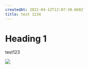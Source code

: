 ```yaml
---
createdAt: 2022-04-12T12:07:30.660Z
title: test 1234
---
```

# Heading 1

test123

![](/img/ntn-boilerplate-preview-dark.png)
